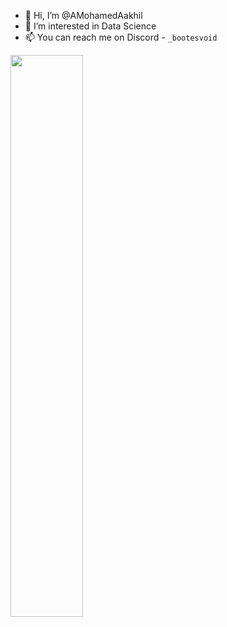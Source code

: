 - 👋 Hi, I’m @AMohamedAakhil
- 👀 I’m interested in Data Science
- 📫 You can reach me on Discord - `_bootesvoid`

<!---
AMohamedAakhil/AMohamedAakhil is a ✨ special ✨ repository because its `README.md` (this file) appears on your GitHub profile.
You can click the Preview link to take a look at your changes.
--->
<a href="https://github.com/AMohamedAakhil">
    <img align="left" width="48%" src="https://github-readme-stats.vercel.app/api?username=AMohamedAakhil&show_icons=true&theme=radical&hide_border=true" />
</a>



